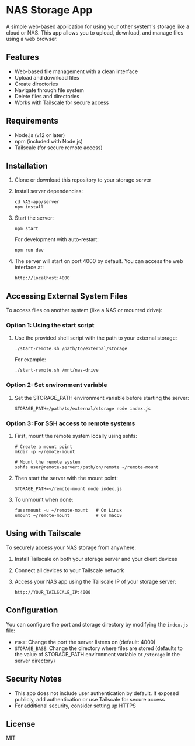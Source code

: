 # NAS Storage App

A simple web-based application for using your other system's storage like a cloud or NAS. This app allows you to upload, download, and manage files using a web browser.

## Features

- Web-based file management with a clean interface
- Upload and download files
- Create directories
- Navigate through file system
- Delete files and directories
- Works with Tailscale for secure access

## Requirements

- Node.js (v12 or later)
- npm (included with Node.js)
- Tailscale (for secure remote access)

## Installation

1. Clone or download this repository to your storage server

2. Install server dependencies:
   ```
   cd NAS-app/server
   npm install
   ```

3. Start the server:
   ```
   npm start
   ```
   
   For development with auto-restart:
   ```
   npm run dev
   ```

4. The server will start on port 4000 by default. You can access the web interface at:
   ```
   http://localhost:4000
   ```

## Accessing External System Files

To access files on another system (like a NAS or mounted drive):

### Option 1: Using the start script

1. Use the provided shell script with the path to your external storage:
   ```
   ./start-remote.sh /path/to/external/storage
   ```

   For example:
   ```
   ./start-remote.sh /mnt/nas-drive
   ```

### Option 2: Set environment variable

1. Set the STORAGE_PATH environment variable before starting the server:
   ```
   STORAGE_PATH=/path/to/external/storage node index.js
   ```

### Option 3: For SSH access to remote systems

1. First, mount the remote system locally using sshfs:
   ```
   # Create a mount point
   mkdir -p ~/remote-mount
   
   # Mount the remote system
   sshfs user@remote-server:/path/on/remote ~/remote-mount
   ```

2. Then start the server with the mount point:
   ```
   STORAGE_PATH=~/remote-mount node index.js
   ```

3. To unmount when done:
   ```
   fusermount -u ~/remote-mount   # On Linux
   umount ~/remote-mount          # On macOS
   ```

## Using with Tailscale

To securely access your NAS storage from anywhere:

1. Install Tailscale on both your storage server and your client devices

2. Connect all devices to your Tailscale network

3. Access your NAS app using the Tailscale IP of your storage server:
   ```
   http://YOUR_TAILSCALE_IP:4000
   ```

## Configuration

You can configure the port and storage directory by modifying the `index.js` file:

- `PORT`: Change the port the server listens on (default: 4000)
- `STORAGE_BASE`: Change the directory where files are stored (defaults to the value of STORAGE_PATH environment variable or `/storage` in the server directory)

## Security Notes

- This app does not include user authentication by default. If exposed publicly, add authentication or use Tailscale for secure access
- For additional security, consider setting up HTTPS

## License

MIT 